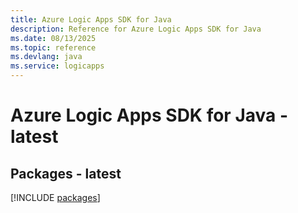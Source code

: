 ```yaml
---
title: Azure Logic Apps SDK for Java
description: Reference for Azure Logic Apps SDK for Java
ms.date: 08/13/2025
ms.topic: reference
ms.devlang: java
ms.service: logicapps
---
```

# Azure Logic Apps SDK for Java - latest
## Packages - latest
[!INCLUDE [packages](logic-apps-index.md)]
